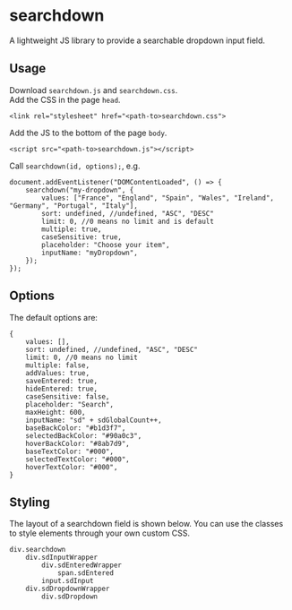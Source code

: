 # searchdown
A lightweight JS library to provide a searchable dropdown input field.

## Usage
Download `searchdown.js` and `searchdown.css`.  
Add the CSS in the page `head`.

    <link rel="stylesheet" href="<path-to>searchdown.css">
Add the JS to the bottom of the page `body`.

    <script src="<path-to>searchdown.js"></script>
Call `searchdown(id, options);`, e.g.

    document.addEventListener("DOMContentLoaded", () => {
        searchdown("my-dropdown", {
            values: ["France", "England", "Spain", "Wales", "Ireland", "Germany", "Portugal", "Italy"],
            sort: undefined, //undefined, "ASC", "DESC"
            limit: 0, //0 means no limit and is default
            multiple: true,
            caseSensitive: true,
            placeholder: "Choose your item",
            inputName: "myDropdown",
        });
    });


## Options
The default options are:

    {
        values: [],
        sort: undefined, //undefined, "ASC", "DESC"
        limit: 0, //0 means no limit
        multiple: false,
        addValues: true,
        saveEntered: true,
        hideEntered: true,
        caseSensitive: false,
        placeholder: "Search",
        maxHeight: 600,
        inputName: "sd" + sdGlobalCount++,
        baseBackColor: "#b1d3f7",
        selectedBackColor: "#90a0c3",
        hoverBackColor: "#8ab7d9",
        baseTextColor: "#000",
        selectedTextColor: "#000",
        hoverTextColor: "#000",
    }

## Styling
The layout of a searchdown field is shown below. You can use the classes to style elements through your own custom CSS.

    div.searchdown
        div.sdInputWrapper
            div.sdEnteredWrapper
                span.sdEntered
            input.sdInput
        div.sdDropdownWrapper
            div.sdDropdown
